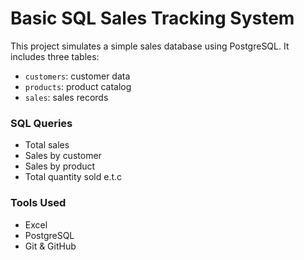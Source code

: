 # Basic SQL Sales Tracking System

This project simulates a simple sales database using PostgreSQL. It includes three tables:
- `customers`: customer data
- `products`: product catalog
- `sales`: sales records

### SQL Queries
- Total sales
- Sales by customer
- Sales by product
- Total quantity sold e.t.c

### Tools Used
- Excel
- PostgreSQL
- Git & GitHub
